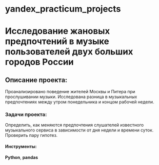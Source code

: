 # yandex_practicum_projects

# Исследование жановых предпочтений в музыке пользователей двух больших городов России

## Описание проекта:
Проанализировано поведение жителей Москвы и Питера при прослушивании музыки. Исследована разница в музыкальных предпочтениях между утром понедельника и концом рабочей недели.

### Задачи проекта:
Определить, как меняются предпочтения слушателей известного музыкального сервиса в зависимости от дня недели и времени суток. Проверить пару гипотез.

#### Инструменты:
**Python**, **pandas**